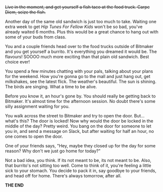 ~~Live in the moment, and get yourself a fish taco at the food truck. Carpe Diem, seize the fish.~~

Another day of the same old sandwich is just too much to take. Waiting one extra week to get *Hip Tunes For Fellow Kids* won't be so bad, you've already waited 6 months. Plus this would be a great chance to hang out with some of your buds from class.

You and a couple friends head over to the food trucks outside of Bitmaker and you get yourself a burrito. It's everything you dreamed it would be. The flavours! SOOOO much more exciting than that plain old sandwich. Best choice ever!

You spend a few minutes chatting with your pals, talking about your plans for the weekend. How you're gonna go to the mall and just hang out, get milkshakes, see the latest flick. The weather's beautiful. The sun is shining. The birds are singing. What a time to be alive.

Before you know it, an hour's gone by. You should really be getting back to Bitmaker. It's almost time for the afternoon session.
No doubt there's some silly assignment waiting for you.

You walk across the street to Bitmaker and try to open the door. But... what's this? The door is locked! Now why would the door be locked in the middle of the day? Pretty weird. You bang on the door for someone to let you in, and send a message on Slack, but after waiting for half an hour, no one comes to open the door.

One of your friends says, "Hey, maybe they closed up for the day for some reason? Why don't we just go home for today?"

Not a bad idea, you think. If its not meant to be, its not meant to be. Also, that burrito's not sitting too well. Come to think of it, you're feeling a little sick to your stomach. You decide to pack it in, say goodbye to your friends, and head off for home. There's always tomorrow, after all.

**THE END**
